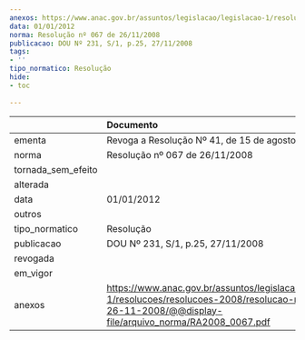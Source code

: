 ```yaml
---
anexos: https://www.anac.gov.br/assuntos/legislacao/legislacao-1/resolucoes/resolucoes-2008/resolucao-no-067-de-26-11-2008/@@display-file/arquivo_norma/RA2008_0067.pdf
data: 01/01/2012
norma: Resolução nº 067 de 26/11/2008
publicacao: DOU Nº 231, S/1, p.25, 27/11/2008
tags:
- ''
tipo_normatico: Resolução
hide: 
- toc 
 
---
```


|                    | Documento                                                                                                                                                       |
|:-------------------|:----------------------------------------------------------------------------------------------------------------------------------------------------------------|
| ementa             | Revoga a Resolução Nº 41, de 15 de agosto de 2008                                                                                                               |
| norma              | Resolução nº 067 de 26/11/2008                                                                                                                                  |
| tornada_sem_efeito |                                                                                                                                                                 |
| alterada           |                                                                                                                                                                 |
| data               | 01/01/2012                                                                                                                                                      |
| outros             |                                                                                                                                                                 |
| tipo_normatico     | Resolução                                                                                                                                                       |
| publicacao         | DOU Nº 231, S/1, p.25, 27/11/2008                                                                                                                               |
| revogada           |                                                                                                                                                                 |
| em_vigor           |                                                                                                                                                                 |
| anexos             | https://www.anac.gov.br/assuntos/legislacao/legislacao-1/resolucoes/resolucoes-2008/resolucao-no-067-de-26-11-2008/@@display-file/arquivo_norma/RA2008_0067.pdf |